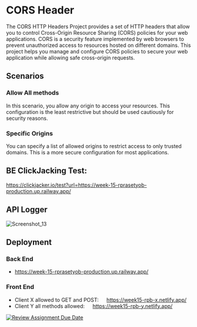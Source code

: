# CORS Header
The CORS HTTP Headers Project provides a set of HTTP headers that allow you to control Cross-Origin Resource Sharing (CORS) policies for your web applications. CORS is a security feature implemented by web browsers to prevent unauthorized access to resources hosted on different domains. This project helps you manage and configure CORS policies to secure your web application while allowing safe cross-origin requests.

## Scenarios
### Allow All methods
In this scenario, you allow any origin to access your resources. This configuration is the least restrictive but should be used cautiously for security reasons.

### Specific Origins
You can specify a list of allowed origins to restrict access to only trusted domains. This is a more secure configuration for most applications.

## BE ClickJacking Test:
https://clickjacker.io/test?url=https://week-15-rprasetyob-production.up.railway.app/

## API Logger
![Screenshot_13](https://github.com/RevoU-FSSE-2/week-15-RPrasetyoB/assets/129088807/1244653b-0cdc-484d-a82e-8eb3463a9bb3)


## Deployment
### Back End
- https://week-15-rprasetyob-production.up.railway.app/
### Front End
- Client X allowed to GET and POST: &emsp; https://week15-rpb-x.netlify.app/
- Client Y all methods allowed: &emsp; https://week15-rpb-y.netlify.app/

[![Review Assignment Due Date](https://classroom.github.com/assets/deadline-readme-button-24ddc0f5d75046c5622901739e7c5dd533143b0c8e959d652212380cedb1ea36.svg)](https://classroom.github.com/a/A8ztcAuX)
